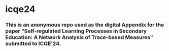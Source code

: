 # icqe24

### This is an anonymous repo used as the digital Appendix for the paper "Self-regulated Learning Processes in Secondary Education: A Network Analysis of Trace-based Measures" submitted to ICQE'24.
